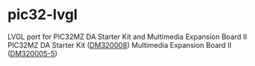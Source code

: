 # pic32-lvgl
 LVGL port for PIC32MZ DA Starter Kit and  Multimedia Expansion Board II
 PIC32MZ DA Starter Kit ([DM320008](https://www.microchip.com/DevelopmentTools/ProductDetails/PartNO/DM320008)) 
 Multimedia Expansion Board II ([DM320005-5](https://www.microchip.com/developmenttools/ProductDetails/PartNO/DM320005-5))